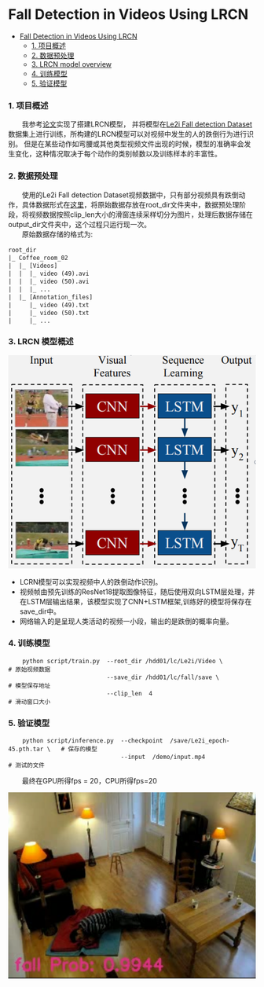 # Fall Detection in Videos Using LRCN
<!-- TOC -->

- [Fall Detection in Videos Using LRCN](#fall-detection-in-videos-using-lrcn)
    - [1. 项目概述](#1-项目概述)
    - [2. 数据预处理](#2-数据预处理)
    - [3. LRCN model overview](#3-lrcn-model-overview)
    - [4. 训练模型](#4-训练模型)
    - [5. 验证模型](#5-验证模型)

<!-- /TOC -->

### 1. 项目概述
&emsp;&emsp;我参考[论文](https://arxiv.org/abs/1411.4389)实现了搭建LRCN模型，
并将模型在[Le2i Fall detection Dataset](http://le2i.cnrs.fr/Fall-detection-Dataset?lang=fr)
数据集上进行训练，所构建的LRCN模型可以对视频中发生的人的跌倒行为进行识别。 但是在某些动作如弯腰或其他类型视频文件出现的时候，模型的准确率会发生变化，这种情况取决于每个动作的类别帧数以及训练样本的丰富性。

### 2. 数据预处理
&emsp;&emsp;使用的Le2i Fall detection Dataset视频数据中，只有部分视频具有跌倒动作，具体数据形式在[这里](https://www.yuque.com/nalaeur/bstyo8/pyacvh)，将原始数据存放在root_dir文件夹中，数据预处理阶段，将视频数据按照clip_len大小的滑窗连续采样切分为图片，处理后数据存储在output_dir文件夹中，这个过程只运行现一次。<br>
&emsp;&emsp;原始数据存储的格式为:<br>
```
root_dir
|_ Coffee_room_02
|  |_ [Videos]
|  |  |_ video (49).avi
|  |  |_ video (50).avi
|  |  |_ ...
|  |_ [Annotation_files]
|     |_ video (49).txt
|     |_ video (50).txt
|     |_ ...
```

### 3. LRCN 模型概述
![结构](img/结构.png)
- LCRN模型可以实现视频中人的跌倒动作识别。<br>
- 视频帧由预先训练的ResNet18提取图像特征，随后使用双向LSTM层处理，并在LSTM层输出结果，该模型实现了CNN+LSTM框架,训练好的模型将保存在save_dir中。
- 网络输入的是呈现人类活动的视频一小段，输出的是跌倒的概率向量。


### 4. 训练模型
```
    python script/train.py  --root_dir /hdd01/lc/Le2i/Video \          # 原始视频数据
                            --save_dir /hdd01/lc/fall/save \           # 模型保存地址
                            --clip_len  4                              # 滑动窗口大小
```

### 5. 验证模型
```
    python script/inference.py  --checkpoint  /save/Le2i_epoch-45.pth.tar \   # 保存的模型 
                                --input  /demo/input.mp4                     # 测试的文件
```
&emsp;&emsp;最终在GPU所得fps = 20，CPU所得fps=20

![pic](img/1.png)








